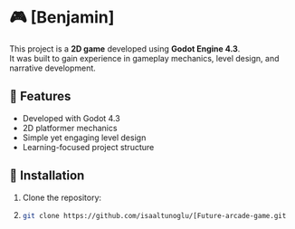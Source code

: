 # 🎮 [Benjamin]

This project is a **2D game** developed using **Godot Engine 4.3**.  
It was built to gain experience in gameplay mechanics, level design, and narrative development.  

## 🚀 Features
- Developed with Godot 4.3  
- 2D platformer mechanics  
- Simple yet engaging level design  
- Learning-focused project structure  

## 📂 Installation
1. Clone the repository:
2. 
   ```bash
   git clone https://github.com/isaaltunoglu/[Future-arcade-game.git
